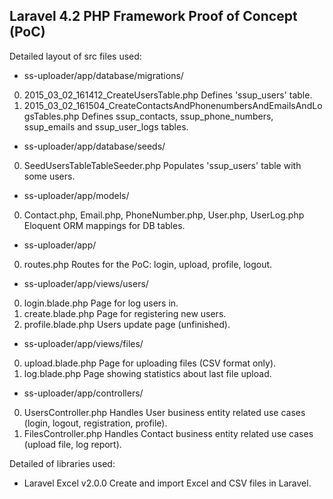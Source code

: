 ## Laravel 4.2 PHP Framework Proof of Concept (PoC)

Detailed layout of src files used:

* ss-uploader/app/database/migrations/
0. 2015_03_02_161412_CreateUsersTable.php 
   Defines 'ssup_users' table.
1. 2015_03_02_161504_CreateContactsAndPhonenumbersAndEmailsAndLogsTables.php
   Defines ssup_contacts, ssup_phone_numbers, ssup_emails and ssup_user_logs tables.
   
* ss-uploader/app/database/seeds/
0. SeedUsersTableTableSeeder.php
   Populates 'ssup_users' table with some users.

* ss-uploader/app/models/
0. Contact.php, Email.php, PhoneNumber.php, User.php, UserLog.php
   Eloquent ORM mappings for DB tables.
   
* ss-uploader/app/
0. routes.php
   Routes for the PoC: login, upload, profile, logout.

* ss-uploader/app/views/users/
0. login.blade.php
   Page for log users in.
1. create.blade.php
   Page for registering new users.
2. profile.blade.php
   Users update page (unfinished).

* ss-uploader/app/views/files/
0. upload.blade.php
   Page for uploading files (CSV format only).
1. log.blade.php
   Page showing statistics about last file upload.

* ss-uploader/app/controllers/
0. UsersController.php
   Handles User business entity related use cases (login, logout, registration, profile).
1. FilesController.php
   Handles Contact business entity related use cases (upload file, log report).

Detailed of libraries used:

* Laravel Excel v2.0.0
Create and import Excel and CSV files in Laravel.
